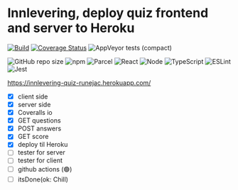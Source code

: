 # Innlevering, deploy quiz frontend and server to Heroku

[![Build](https://github.com/runejac/web-api-own-account-innlevering-runejac/actions/workflows/test.yml/badge.svg)](https://github.com/runejac/web-api-own-account-innlevering-runejac/actions/workflows/test.yml)
[![Coverage Status](https://coveralls.io/repos/github/runejac/web-api-own-account-innlevering-runejac/badge.svg?branch=main&t=cenNWE)](https://coveralls.io/github/runejac/web-api-own-account-innlevering-runejac?branch=main)
![AppVeyor tests (compact)](https://img.shields.io/appveyor/tests/runejac/web-api-own-account-innlevering-runejac?compact_message&logo=Jest)

![GitHub repo size](https://img.shields.io/github/repo-size/runejac/web-api-own-account-innlevering-runejac)
![npm](https://img.shields.io/npm/v/pg6301-innlevering-runejac)
![Parcel](https://badges.aleen42.com/src/parcel.svg)
![React](https://badges.aleen42.com/src/react.svg)
![Node](https://badges.aleen42.com/src/node.svg)
![TypeScript](https://badges.aleen42.com/src/typescript.svg)
![ESLint](https://badges.aleen42.com/src/eslint.svg)
![Jest](https://badges.aleen42.com/src/jest_1.svg)


https://innlevering-quiz-runejac.herokuapp.com/

* [x] client side
* [x] server side
* [x] Coveralls io
* [x] GET questions
* [x] POST answers
* [x] GET score
* [x] deploy til Heroku
* [ ] tester for server
* [ ] tester for client
* [ ] github actions (🟢)
* [ ] itsDone(ok: Chill)
